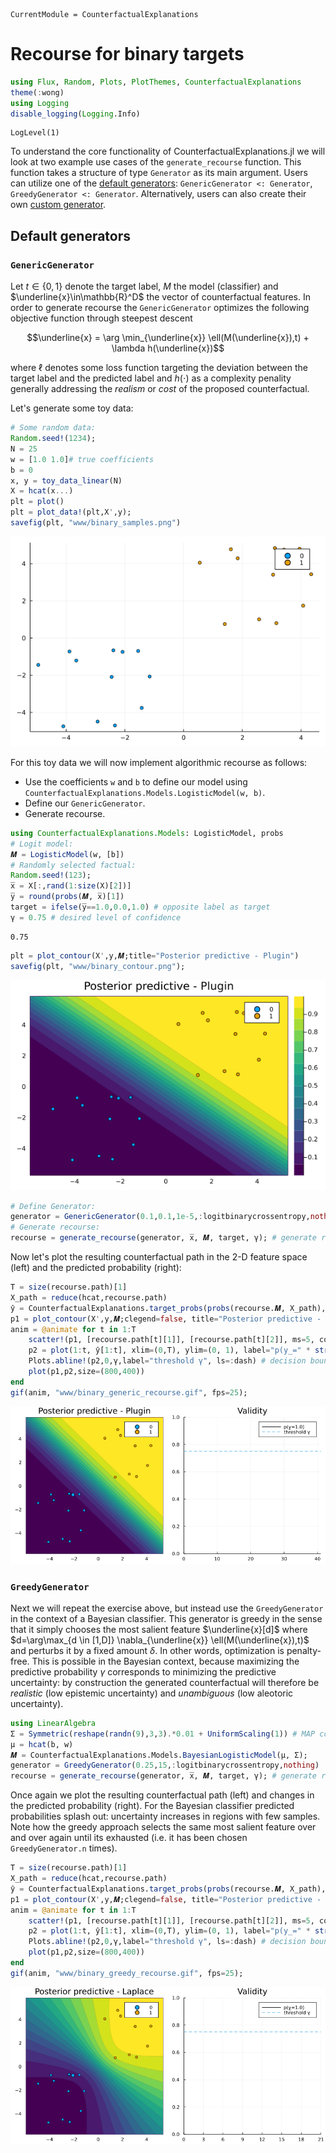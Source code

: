 ```@meta
CurrentModule = CounterfactualExplanations 
```

# Recourse for binary targets


```julia
using Flux, Random, Plots, PlotThemes, CounterfactualExplanations
theme(:wong)
using Logging
disable_logging(Logging.Info)
```


    LogLevel(1)


To understand the core functionality of CounterfactualExplanations.jl we will look at two example use cases of the `generate_recourse` function. This function takes a structure of type `Generator` as its main argument. Users can utilize one of the [default generators](#default-generators): `GenericGenerator <: Generator`, `GreedyGenerator <: Generator`. Alternatively, users can also create their own [custom generator](#custom-generators). 

## Default generators

### `GenericGenerator`

Let $t\in\{0,1\}$ denote the target label, $M$ the model (classifier) and $\underline{x}\in\mathbb{R}^D$ the vector of counterfactual features. In order to generate recourse the `GenericGenerator` optimizes the following objective function through steepest descent

```math
\underline{x} = \arg \min_{\underline{x}}  \ell(M(\underline{x}),t) + \lambda h(\underline{x})
```

where $\ell$ denotes some loss function targeting the deviation between the target label and the predicted label and $h(\cdot)$ as a complexity penality generally addressing the *realism* or *cost* of the proposed counterfactual. 

Let's generate some toy data:


```julia
# Some random data:
Random.seed!(1234);
N = 25
w = [1.0 1.0]# true coefficients
b = 0
x, y = toy_data_linear(N)
X = hcat(x...)
plt = plot()
plt = plot_data!(plt,X',y);
savefig(plt, "www/binary_samples.png")
```

![](www/binary_samples.png)

For this toy data we will now implement algorithmic recourse as follows:

- Use the coefficients `w` and `b` to define our model using `CounterfactualExplanations.Models.LogisticModel(w, b)`.
- Define our `GenericGenerator`.
- Generate recourse.


```julia
using CounterfactualExplanations.Models: LogisticModel, probs 
# Logit model:
𝑴 = LogisticModel(w, [b])
# Randomly selected factual:
Random.seed!(123);
x̅ = X[:,rand(1:size(X)[2])]
y̅ = round(probs(𝑴, x̅)[1])
target = ifelse(y̅==1.0,0.0,1.0) # opposite label as target
γ = 0.75 # desired level of confidence
```


    0.75



```julia
plt = plot_contour(X',y,𝑴;title="Posterior predictive - Plugin")
savefig(plt, "www/binary_contour.png");
```

![](www/binary_contour.png)


```julia
# Define Generator:
generator = GenericGenerator(0.1,0.1,1e-5,:logitbinarycrossentropy,nothing)
# Generate recourse:
recourse = generate_recourse(generator, x̅, 𝑴, target, γ); # generate recourse
```

Now let's plot the resulting counterfactual path in the 2-D feature space (left) and the predicted probability (right):


```julia
T = size(recourse.path)[1]
X_path = reduce(hcat,recourse.path)
ŷ = CounterfactualExplanations.target_probs(probs(recourse.𝑴, X_path),target)
p1 = plot_contour(X',y,𝑴;clegend=false, title="Posterior predictive - Plugin")
anim = @animate for t in 1:T
    scatter!(p1, [recourse.path[t][1]], [recourse.path[t][2]], ms=5, color=Int(y̅), label="")
    p2 = plot(1:t, ŷ[1:t], xlim=(0,T), ylim=(0, 1), label="p(y̲=" * string(target) * ")", title="Validity", lc=:black)
    Plots.abline!(p2,0,γ,label="threshold γ", ls=:dash) # decision boundary
    plot(p1,p2,size=(800,400))
end
gif(anim, "www/binary_generic_recourse.gif", fps=25);
```

![](www/binary_generic_recourse.gif)

### `GreedyGenerator`

Next we will repeat the exercise above, but instead use the `GreedyGenerator` in the context of a Bayesian classifier. This generator is greedy in the sense that it simply chooses the most salient feature $\underline{x}[d]$ where $d=\arg\max_{d \in [1,D]} \nabla_{\underline{x}} \ell(M(\underline{x}),t)$ and perturbs it by a fixed amount $\delta$. In other words, optimization is penalty-free. This is possible in the Bayesian context, because maximizing the predictive probability $\gamma$ corresponds to minimizing the predictive uncertainty: by construction the generated counterfactual will therefore be *realistic* (low epistemic uncertainty) and *unambiguous* (low aleotoric uncertainty).


```julia
using LinearAlgebra
Σ = Symmetric(reshape(randn(9),3,3).*0.01 + UniformScaling(1)) # MAP covariance matrix
μ = hcat(b, w)
𝑴 = CounterfactualExplanations.Models.BayesianLogisticModel(μ, Σ);
generator = GreedyGenerator(0.25,15,:logitbinarycrossentropy,nothing)
recourse = generate_recourse(generator, x̅, 𝑴, target, γ); # generate recourse
```

Once again we plot the resulting counterfactual path (left) and changes in the predicted probability (right). For the Bayesian classifier predicted probabilities splash out: uncertainty increases in regions with few samples. Note how the greedy approach selects the same most salient feature over and over again until its exhausted (i.e. it has been chosen `GreedyGenerator.n` times).


```julia
T = size(recourse.path)[1]
X_path = reduce(hcat,recourse.path)
ŷ = CounterfactualExplanations.target_probs(probs(recourse.𝑴, X_path),target)
p1 = plot_contour(X',y,𝑴;clegend=false, title="Posterior predictive - Laplace")
anim = @animate for t in 1:T
    scatter!(p1, [recourse.path[t][1]], [recourse.path[t][2]], ms=5, color=Int(y̅), label="")
    p2 = plot(1:t, ŷ[1:t], xlim=(0,T), ylim=(0, 1), label="p(y̲=" * string(target) * ")", title="Validity", lc=:black)
    Plots.abline!(p2,0,γ,label="threshold γ", ls=:dash) # decision boundary
    plot(p1,p2,size=(800,400))
end
gif(anim, "www/binary_greedy_recourse.gif", fps=25);
```

![](www/binary_greedy_recourse.gif)
